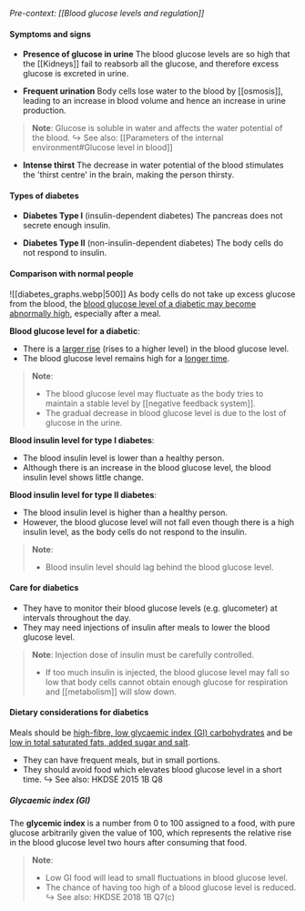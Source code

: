 *Pre-context: [[Blood glucose levels and regulation]]*

#### Symptoms and signs
- **Presence of glucose in urine**
  The blood glucose levels are so high that the [[Kidneys]] fail to reabsorb all the glucose, and therefore excess glucose is excreted in urine.

- **Frequent urination**
  Body cells lose water to the blood by [[osmosis]], leading to an increase in blood volume and hence an increase in urine production.

> **Note**:
> Glucose is soluble in water and affects the water potential of the blood.
> ↪️ See also: [[Parameters of the internal environment#Glucose level in blood]]

- **Intense thirst**
  The decrease in water potential of the blood stimulates the 'thirst centre' in the brain, making the person thirsty.

#### Types of diabetes
- **Diabetes Type I** (insulin-dependent diabetes)
  The pancreas does not secrete enough insulin.

- **Diabetes Type II** (non-insulin-dependent diabetes)
  The body cells do not respond to insulin.

#### Comparison with normal people
![[diabetes_graphs.webp|500]]
As body cells do not take up excess glucose from the blood, the <u>blood glucose level of a diabetic may become abnormally high</u>, especially after a meal.

**Blood glucose level for a diabetic**:
- There is a <u>larger rise</u> (rises to a higher level) in the blood glucose level.
- The blood glucose level remains high for a <u>longer time</u>.

> **Note**:
> - The blood glucose level may fluctuate as the body tries to maintain a stable level by [[negative feedback system]].
> - The gradual decrease in blood glucose level is due to the lost of glucose in the urine.

**Blood insulin level for type I diabetes**:
- The blood insulin level is lower than a healthy person.
- Although there is an increase in the blood glucose level, the blood insulin level shows little change.

**Blood insulin level for type II diabetes**:
- The blood insulin level is higher than a healthy person.
- However, the blood glucose level will not fall even though there is a high insulin level, as the body cells do not respond to the insulin.

> **Note**:
> - Blood insulin level should lag behind the blood glucose level.

#### Care for diabetics
- They have to monitor their blood glucose levels (e.g. glucometer) at intervals throughout the day.
- They may need injections of insulin after meals to lower the blood glucose level.

> **Note**:
> Injection dose of insulin must be carefully controlled.
> - If too much insulin is injected, the blood glucose level may fall so low that body cells cannot obtain enough glucose for respiration and [[metabolism]] will slow down.

#### Dietary considerations for diabetics
Meals should be <u>high-fibre, low glycaemic index (GI) carbohydrates</u> and be <u>low in total saturated fats, added sugar and salt</u>.
- They can have frequent meals, but in small portions.
- They should avoid food which elevates blood glucose level in a short time.
↪️ See also: HKDSE 2015 1B Q8

##### Glycaemic index (GI)
The **glycemic index** is a number from 0 to 100 assigned to a food, with pure glucose arbitrarily given the value of 100, which represents the relative rise in the blood glucose level two hours after consuming that food.

> **Note**:
> - Low GI food will lead to small fluctuations in blood glucose level.
> - The chance of having too high of a blood glucose level is reduced.
> ↪️ See also: HKDSE 2018 1B Q7(c)
